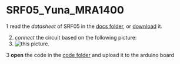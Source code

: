 # SRF05_Yuna_MRA1400
1  read the _datasheet_ of SRF05 in the [docs folder](https://github.com/yuna478/SRF05_Yuna_MRA1400/tree/main/docs), or [download](
https://www.javanelec.com/CustomAjax/GetAppDocument/e940bcf4-3f04-4df6-8606-db191661dd7f?type=1&inlineName=True) it. 


2. _connect_ the circuit based on the following picture: 
3. ![this picture](https://hacksterio.s3.amazonaws.com/uploads/attachments/327677/board_small_2Xf0pO8kBs.png).

3  **open** the code in the [code folder](https://github.com/yuna478/SRF05_Yuna_MRA1400/tree/main/code) and upload it to the arduino board
